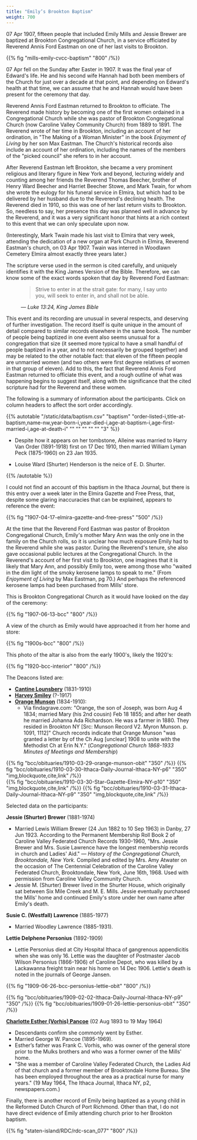 ```yaml
---
title: "Emily’s Brookton Baptism"
weight: 700 
---
```


07 Apr 1907, fifteen people that included Emily Mills and Jessie Brewer are baptized at Brookton Congregational Church, in a service officiated by Reverend Annis Ford Eastman on one of her last visits to Brookton.

<!--more-->

{{% fig "mills-emily-cvcc-baptism" "800" /%}}

07 Apr fell on the Sunday after Easter in 1907. It was the final year of Edward's life. He and his second wife Hannah had both been members of the Church for just over a decade at that point, and depending on Edward's health at that time, we can assume that he and Hannah would have been present for the ceremony that day.

Reverend Annis Ford Eastman returned to Brookton to officiate. The Reverend made history by becoming one of the first women ordained in a Congregational Church while she was pastor of Brookton Congregational Church (now Caroline Valley Community Church) from 1889 to 1891. The Reverend wrote of her time in Brookton, including an account of her ordination, in "The Making of a Woman Minister" in the book *Enjoyment of Living* by her son Max Eastman. The Church's historical records also include an account of her ordination, including the names of the members of the "picked council" she refers to in her account. 

After Reverend Eastman left Brookton, she became a very prominent religious and literary figure in New York and beyond, lecturing widely and counting among her friends the Reverend Thomas Beecher, brother of Henry Ward Beecher and Harriet Beecher Stowe, and Mark Twain, for whom she wrote the eulogy for his funeral service in Elmira, but which had to be delivered by her husband due to the Reverend's declining health. The Reverend died in 1910, so this was one of her last return visits to Brookton. So, needless to say, her presence this day was planned well in advance by the Reverend, and it was a very significant honor that hints at a rich context to this event that we can only speculate upon now.

(Interestingly, Mark Twain made his last visit to Elmira that very week, attending the dedication of a new organ at Park Church in Elmira, Reverend Eastman's church, on 03 Apr 1907. Twain was interred in Woodlawn Cemetery Elmira almost exactly three years later.)

The scripture verse used in the sermon is cited carefully, and uniquely identifies it with the King James Version of the Bible. Therefore, we can know some of the exact words spoken that day by Reverend Ford Eastman:

<figure class="quote-only">
<blockquote>Strive to enter in at the strait gate: for many, I say unto you, will seek to enter in, and shall not be able.</blockquote>
<figcaption>— <cite>Luke 13:24, King James Bible</cite></figcaption>
</figure>

This event and its recording are unusual in several respects, and deserving of further investigation. The record itself is quite unique in the amount of detail compared to similar records elsewhere in the same book. The number of people being baptized in one event also seems unusual for a congregation that size (it seemed more typical to have a small handful of people baptized in a year, and to not necessarily be grouped together) and may be related to the other notable fact: that eleven of the fifteen people are unmarried women (and two others were first degree relatives of women in that group of eleven). Add to this, the fact that Reverend Annis Ford Eastman returned to officiate this event, and a rough outline of what was happening begins to suggest itself, along with the significance that the cited scripture had for the Reverend and these women.

The following is a summary of information about the participants. Click on column headers to affect the sort order accordingly.

{{% autotable "/static/data/baptism.csv" "baptism" "order-listed-i,title-at-baptism,name-nw,year-born-i,year-died-i,age-at-baptism-i,age-first-married-i,age-at-death-i" "" "" "" "" "" "3" %}}

  - Despite how it appears on her tombstone, Alleine was married to Harry Van Order (1891-1918) first on 17 Dec 1910, then married William Lyman Peck (1875-1960) on 23 Jan 1935.

  - Louise Ward (Shurter) Henderson is the neice of E. D. Shurter.

{{% /autotable %}}

I could not find an account of this baptism in the Ithaca Journal, but there is this entry over a week later in the Elmira Gazette and Free Press, that, despite some glaring inaccuracies that can be explained, appears to reference the event:

{{% fig "1907-04-17-elmira-gazette-and-free-press" "500" /%}}

At the time that the Reverend Ford Eastman was pastor of Brookton Congregational Church, Emily's mother Mary Ann was the only one in the family on the Church rolls, so it is unclear how much exposure Emily had to the Reverend while she was pastor. During the Reverend's tenure, she also gave occasional public lectures at the Congregational Church. In the Reverend's account of her first visit to Brookton, one imagines that it is likely that Mary Ann, and possibly Emily too, were among those who "waited in the dim light of the smoky kerosene lamps to speak to me." (From *Enjoyment of Living* by Max Eastman, pg 70.) And perhaps the referenced kerosene lamps had been purchased from Mills' store.

This is Brookton Congregational Church as it would have looked on the day of the ceremony:

{{% fig "1907-06-13-bcc" "800" /%}}

A view of the church as Emily would have approached it from her home and store:

{{% fig "1900s-bcc" "800" /%}}

This photo of the altar is also from the early 1900's, likely the 1920's:

{{% fig "1920-bcc-interior" "800" /%}}

The Deacons listed are:

  - **[Cantine Lounsbery](https://www.findagrave.com/memorial/89338791/cantine-lounsbery)** (1831-1910)
  - **[Harvey Smiley](https://www.findagrave.com/memorial/24763291/harvey-smiley)** (?-1917)
  - **[Orange Munson](https://www.findagrave.com/memorial/95123044/orange-munson)** (1834-1910):
      - Via findagrave.com: "Orange, the son of Joseph, was born Aug 4 1834; married Mary (his 2nd cousin) Feb 18 1855; and after her death he married Johanna Ada Richardson. He was a farmer in 1880. They resided in Brookton NY [Src: Munson Record V2. Myron Munson. p. 1091, 1112]" Church records indicate that Orange Munson "was granted a letter by of the Ch Aug [unclear] 1908 to unite with the Methodist Ch at Erin N.Y." (*Congregational Church 1868-1933 Minutes of Meetings and Membership*) 

<div class="cols">
{{% fig "bcc/obituaries/1910-03-29-orange-munson-obit" "350" /%}}
{{% fig "bcc/obituaries/1910-03-30-Ithaca-Daily-Journal-Ithaca-NY-p6" "350" "img,blockquote,cite,link" /%}}
</div>

<div class="cols">
{{% fig "bcc/obituaries/1910-03-30-Star-Gazette-Elmira-NY-p10" "350" "img,blockquote,cite,link" /%}}
{{% fig "bcc/obituaries/1910-03-31-Ithaca-Daily-Journal-Ithaca-NY-p9" "350" "img,blockquote,cite,link" /%}}
</div>

Selected data on the participants:

**Jessie (Shurter) Brewer** (1881-1974)

  - Married Lewis William Brewer (24 Jun 1882 to 10 Sep 1963) in Danby, 27 Jun 1923. According to the Permanent Membership Roll Book 2 of Caroline Valley Federated Church Records 1930-1960, "Mrs. Jessie Brewer and Mrs. Susie Lawrence have the longest membership records in church and Ladies' Aid." — *History of the Congregational Church, Brooktondale, New York.* Compiled and edited by Mrs. Amy Atwater on the occasion of The Centennial Celebration of the Caroline Valley Federated Church, Brooktondale, New York, June 16th, 1968. Used with permission from Caroline Valley Community Church.
  - Jessie M. (Shurter) Brewer lived in the Shurter House, which originally sat between Six Mile Creek and M. E. Mills. Jessie eventually purchased the Mills' home and continued Emily's store under her own name after Emily's death.

**Susie C. (Westfall) Lawrence** (1885-1977)

  - Married Woodley Lawrence (1885-1931).

**Lettie Delphene Personius** (1892-1909)

  - Lettie Personius died at City Hospital Ithaca of gangrenous appendicitis when she was only 16. Lettie was the daughter of Postmaster Jacob Wilson Personius (1866-1906) of Caroline Depot, who was killed by a Lackawanna freight train near his home on 14 Dec 1906. Lettie's death is noted in the journals of George Jansen. 

{{% fig "1909-06-26-bcc-personius-lettie-obit" "800" /%}}
<div class="cols">
{{% fig "bcc/obituaries/1909-02-02-Ithaca-Daily-Journal-Ithaca-NY-p9" "350" /%}}
{{% fig "bcc/obituaries/1909-01-26-lettie-personius-obit" "350" /%}}
</div>

**[Charlotte Esther (Vorhis) Pancoe](https://www.findagrave.com/memorial/162242537/charlotte-esther-pancoe)** (02 Aug 1893 to 19 May 1964)

  - Descendants confirm she commonly went by Esther.
  - Married George W. Pancoe (1895-1969).
  - Esther’s father was Frank C. Vorhis, who was owner of the general store prior to the Mulks brothers and who was a former owner of the Mills' home.
  - "She was a member of Caroline Valley Federated Church, the Ladies Aid of that church and a former member of Brooktondale Home Bureau. She has been employed throughout the area as a practical nurse for many years." (19 May 1964, The Ithaca Journal, Ithaca NY, p2, newspapers.com.)

Finally, there is another record of Emily being baptized as a young child in the Reformed Dutch Church of Port Richmond. Other than that, I do not have direct evidence of Emily attending church prior to her Brookton baptism. 
  
{{% fig "staten-island/RDC/rdc-scan_077" "800" /%}}
